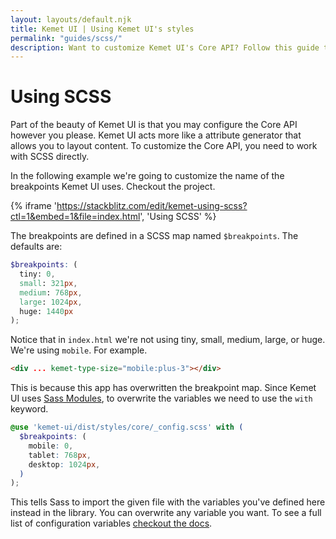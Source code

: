 ```yaml
---
layout: layouts/default.njk
title: Kemet UI | Using Kemet UI's styles
permalink: "guides/scss/"
description: Want to customize Kemet UI's Core API? Follow this guide to see how to import and customize the SCSS. 
---
```


# Using SCSS

Part of the beauty of Kemet UI is that you may configure the Core API however you please. Kemet UI acts more like a attribute generator that allows you to layout content. To customize the Core API, you need to work with SCSS directly.

In the following example we're going to customize the name of the breakpoints Kemet UI uses. Checkout the project.

{% iframe 'https://stackblitz.com/edit/kemet-using-scss?ctl=1&embed=1&file=index.html', 'Using SCSS' %}

The breakpoints are defined in a SCSS map named `$breakpoints`. The defaults are:

```scss
$breakpoints: (
  tiny: 0,
  small: 321px,
  medium: 768px,
  large: 1024px,
  huge: 1440px
);
```

Notice that in `index.html` we're not using tiny, small, medium, large, or huge. We're using `mobile`. For example.

```html
<div ... kemet-type-size="mobile:plus-3"></div> 
```

This is because this app has overwritten the breakpoint map. Since Kemet UI uses [Sass Modules](https://sass-lang.com/documentation/at-rules/use), to overwrite the variables we need to use the `with` keyword.

```scss
@use 'kemet-ui/dist/styles/core/_config.scss' with (
  $breakpoints: (
    mobile: 0,
    tablet: 768px,
    desktop: 1024px,
  )
);
```

This tells Sass to import the given file with the variables you've defined here instead in the library. You can overwrite any variable you want. To see a full list of configuration variables [checkout the docs](https://storybook.kemet.dev/?path=/story/styles-config--page).

